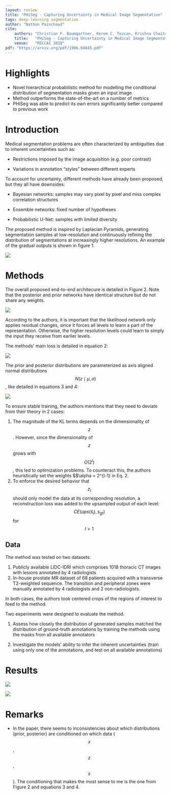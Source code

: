 ```yaml
---
layout: review
title: "PHiSeg - Capturing Uncertainty in Medical Image Segmentation"
tags: deep-learning segmentation
author: "Nathan Painchaud"
cite:
    authors: "Christian F. Baumgartner, Kerem C. Tezcan, Krishna Chaitanya, Andreas M. Hötker, Urs J. Muehlematter, Khoschy Schawkat, Anton S. Becker, Olivio Donati, Ender Konukoglu"
    title:   "PHiSeg - Capturing Uncertainty in Medical Image Segmentation"
    venue:   "MICCAI 2019"
pdf: "https://arxiv.org/pdf/1906.04045.pdf"
---
```



# Highlights
- Novel hierarchical probabilistic method for modelling the conditional distribution of segmentation masks given an
  input image
- Method outperforms the state-of-the-art on a number of metrics
- PHiSeg was able to predict its own errors significantly better compared to previous work


# Introduction

Medical segmentation problems are often characterized by ambiguities due to inherent uncertainties such as:

- Restrictions imposed by the image acquisition (e.g. poor contrast)

- Variations in annotation “styles” between different experts

To account for uncertainty, different methods have already been proposed, but they all have downsides:

- Bayesian networks: samples may vary pixel by pixel and miss complex correlation structures

- Ensemble networks: fixed number of hypotheses

- Probabilistic U-Net: samples with limited diversity

The proposed method is inspired by Laplacian Pyramids, generating segmentation samples at low-resolution and
continuously refining the distribution of segmentations at increasingly higher resolutions. An example of the gradual
outputs is shown in figure 1.

![](/article/images/PHiSeg/figure1.jpg)


# Methods
The overall proposed end-to-end architecure is detailed in Figure 2. Note that the posterior and prior networks have
identical structure but do not share any weights.

![](/article/images/PHiSeg/figure2.jpg)

According to the authors, it is important that the likelihood network only applies residual changes, since it forces all
levels to learn a part of the representation. Otherwise, the higher resolution levels could learn to simply the input
they receive from earlier levels.

The methods' main loss is detailed in equation 2:

![](/article/images/PHiSeg/equation2.jpg)

The prior and posterior distributions are parameterized as axis aligned normal distributions $$N(z \mid \mu, \sigma)$$,
like detailed in equations 3 and 4:

![](/article/images/PHiSeg/equations3_4.jpg)

To ensure stable training, the authors mentions that they need to deviate from their theory in 2 cases:

1. The magnitude of the KL terms depends on the dimensionality of $$z$$. However, since the dimensionality of $$z$$
   grows with $$O(2^l)$$, this led to optimization problems. To counteract this, the authors heuristically set the
   weights $$\alpha = 2^{l-1} in Eq. 2.
2. To  enforce the desired behavior that $$z_l$$ should only model the data at its corresponding resolution, a
   reconstruction loss was added to the upsampled output of each level: $$CE(ups(\hat{s}_{l}), s_{gt})$$ for $$l \gt 1$$

## Data

The method was tested on two datasets:

1. Publicly available LIDC-IDRI which comprises 1018 thoracic CT images with lesions annotated by 4 radiologists
2. In-house prostate MR dataset of 68 patients acquired with a transverse T2-weighted sequence. The transition and
peripheral zones were manually annotated by 4 radiologists and 2 non-radiologists.

In both cases, the authors took centered crops of the regions of interest to feed to the method.

Two experiments were designed to evaluate the method.

1. Assess how closely the distribution of generated samples matched the distribution of ground-truth annotations by
training the methods using the masks from all available annotators

2. Investigate the models’ ability to infer the inherent uncertainties (train using only one of the annotations, and
test on all available annotations)


# Results
![](/article/images/PHiSeg/table1.jpg)

![](/article/images/PHiSeg/figure3.jpg)


# Remarks
- In the paper, there seems to inconsistencies about which distributions (prior, posterior) are conditioned on which
  data ($$x$$, $$z$$, $$s$$). The conditioning that makes the most sense to me is the one from Figure 2 and equations 3
  and 4.
